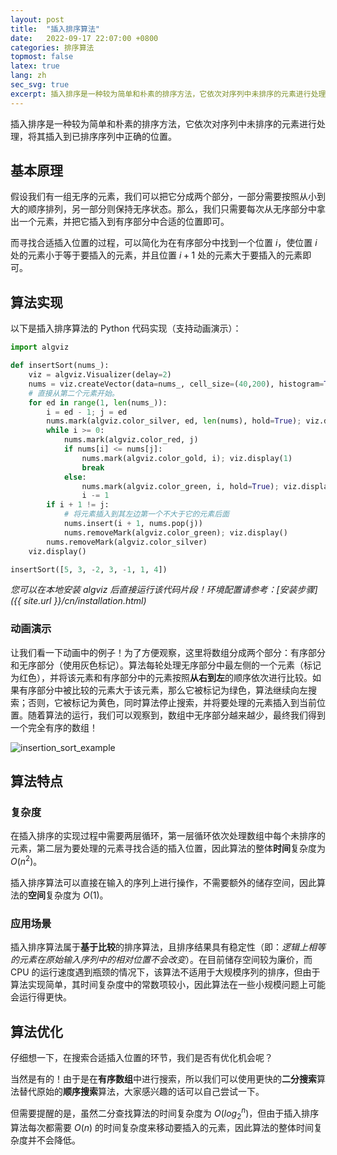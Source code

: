 ```yaml
---
layout: post
title:  "插入排序算法"
date:   2022-09-17 22:07:00 +0800
categories: 排序算法
topmost: false
latex: true
lang: zh
sec_svg: true
excerpt: 插入排序是一种较为简单和朴素的排序方法，它依次对序列中未排序的元素进行处理，将其插入到已排序序列中正确的位置。
---
```



插入排序是一种较为简单和朴素的排序方法，它依次对序列中未排序的元素进行处理，将其插入到已排序序列中正确的位置。

## 基本原理

假设我们有一组无序的元素，我们可以把它分成两个部分，一部分需要按照从小到大的顺序排列，另一部分则保持无序状态。那么，我们只需要每次从无序部分中拿出一个元素，并把它插入到有序部分中合适的位置即可。

而寻找合适插入位置的过程，可以简化为在有序部分中找到一个位置 $i$，使位置 $i$ 处的元素小于等于要插入的元素，并且位置 $i+1$ 处的元素大于要插入的元素即可。

## 算法实现

以下是插入排序算法的 Python 代码实现（支持动画演示）：

```python
import algviz

def insertSort(nums_):
    viz = algviz.Visualizer(delay=2)
    nums = viz.createVector(data=nums_, cell_size=(40,200), histogram=True, show_index=False)
    # 直接从第二个元素开始。
    for ed in range(1, len(nums_)):
        i = ed - 1; j = ed
        nums.mark(algviz.color_silver, ed, len(nums), hold=True); viz.display(1)
        while i >= 0:
            nums.mark(algviz.color_red, j)
            if nums[i] <= nums[j]:
                nums.mark(algviz.color_gold, i); viz.display(1)
                break
            else:
                nums.mark(algviz.color_green, i, hold=True); viz.display(1)
                i -= 1
        if i + 1 != j:
            # 将元素插入到其左边第一个不大于它的元素后面
            nums.insert(i + 1, nums.pop(j))
            nums.removeMark(algviz.color_green); viz.display()
        nums.removeMark(algviz.color_silver)
    viz.display()

insertSort([5, 3, -2, 3, -1, 1, 4])
```

*您可以在本地安装 algviz 后直接运行该代码片段！环境配置请参考：[安装步骤]({{ site.url }}/cn/installation.html)*

### 动画演示

让我们看一下动画中的例子！为了方便观察，这里将数组分成两个部分：有序部分和无序部分（使用灰色标记）。算法每轮处理无序部分中最左侧的一个元素（标记为红色），并将该元素和有序部分中的元素按照**从右到左**的顺序依次进行比较。如果有序部分中被比较的元素大于该元素，那么它被标记为绿色，算法继续向左搜索；否则，它被标记为黄色，同时算法停止搜索，并将要处理的元素插入到当前位置。随着算法的运行，我们可以观察到，数组中无序部分越来越少，最终我们得到一个完全有序的数组！

![insertion_sort_example](https://cdn.jsdelivr.net/gh/zjl9959/algviz-launch@master/svgs/InsertionSort2.svg)

## 算法特点

### 复杂度

在插入排序的实现过程中需要两层循环，第一层循环依次处理数组中每个未排序的元素，第二层为要处理的元素寻找合适的插入位置，因此算法的整体**时间**复杂度为 $O(n^2)$。

插入排序算法可以直接在输入的序列上进行操作，不需要额外的储存空间，因此算法的**空间**复杂度为 $O(1)$。

### 应用场景

插入排序算法属于**基于比较**的排序算法，且排序结果具有稳定性（即：*逻辑上相等的元素在原始输入序列中的相对位置不会改变*）。在目前储存空间较为廉价，而 CPU 的运行速度遇到瓶颈的情况下，该算法不适用于大规模序列的排序，但由于算法实现简单，其时间复杂度中的常数项较小，因此算法在一些小规模问题上可能会运行得更快。

## 算法优化

仔细想一下，在搜索合适插入位置的环节，我们是否有优化机会呢？

当然是有的！由于是在**有序数组**中进行搜索，所以我们可以使用更快的**二分搜索**算法替代原始的**顺序搜索**算法，大家感兴趣的话可以自己尝试一下。

但需要提醒的是，虽然二分查找算法的时间复杂度为 $O(log_2^n)$，但由于插入排序算法每次都需要 $O(n)$ 的时间复杂度来移动要插入的元素，因此算法的整体时间复杂度并不会降低。
